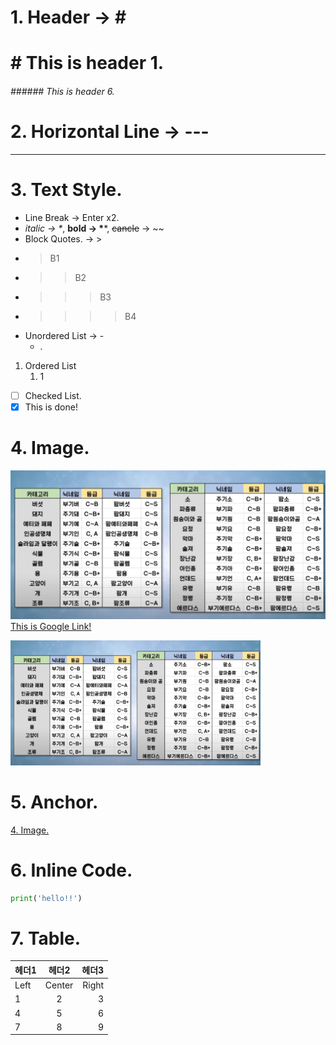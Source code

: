 # 1. Header -> \#
# \# This is header 1.
###### \###### This is header 6.

# 2. Horizontal Line -> \---
---

# 3. Text Style.
- Line Break -> Enter x2.
- *italic -> \**, **bold -> \****, ~~cancle~~ -> ~~
- Block Quotes. -> \>
- >B1
- >>B2
- >>>B3
- >>>>B4
- Unordered List -> \-
    - .
1. Ordered List 
    1. 1
- [ ] Checked List.
- [x] This is done!

# 4. Image.
![image can't be loaded!](./test.JPG)                    <!-- markdown ver. -->
[This is Google Link!](http://www.google.com)

<a href="https://www.naver.com">                         <!-- hyperlink & fixed size. -->
    <img src="./test.JPG" width="400" height="200">
</a>

# 5. Anchor.
[4. Image.](#4-Image)

# 6. Inline Code.
~~~python
print('hello!!')
~~~

# 7. Table.
헤더1|헤더2|헤더3
:---|:---:|---:
Left|Center|Right
1|2|3
4|5|6
7|8|9
